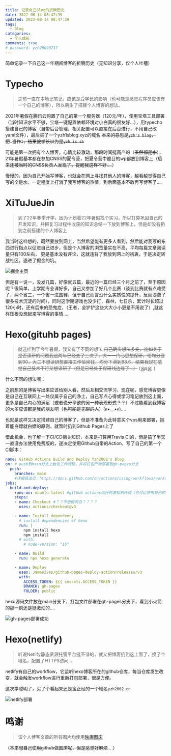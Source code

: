 ```yaml
---
title: 记录自己Blog的折腾历史
date: 2022-08-14 08:47:39
updated: 2022-08-14 08:47:39
tags:
  - Blog
categories:
  - 个人成长
comments: true
# password: yzh20020717
---
```


简单记录一下自己这一年期间博客的折腾历史（无知识分享，仅个人吐槽）

<!--more-->

# Typecho

> 之前一直在本地记笔记，应该是受学长的影响（也可能是感觉程序员应该有一个自己的博客），所以萌生了搭建个人博客的想法。

2021年暑假在腾讯云购置了自己的第一个服务器（120元/年），使用宝塔工具部署（当时知识水平不够，宝塔一键配置依赖环境对小白真的很友好...），用typecho搭建自己的博客（自带后台管理，相关配置可以直接在后台进行，不用自己改yaml文件），最后买了一个yzh1sblog.xyz的域名 ~~本来的意思是`yzh's blog`，把`'`当作`1`，结果被学长以为是`yzh is sb`~~

可能是第一次拥有个人博客，心情比较激动，那段时间挺高产的（~~虽然都是水~~），21年暑假基本都在参加CNSS的夏令营，把夏令营中题目的wp都放到博客上（~~后来还被当时的CNSS负责人发现了，提醒我这样不好....~~）

慢慢的，因为自己开始写博客，也就会在网上寻找其他人的博客，越看越觉得自己写的全是水，一定程度上打消了我写博客的热情，到后面基本不敢再写博客了....

# XiTuJueJin

> 到了22年春季开学，因为计划着22年暑假找个实习，所以打算巩固自己的开发知识，并把复习过程中收获的知识总结一下放到博客上，但是却没有扔到之前搭建的个人博客上

我当时这样想的，既然要放到网上，当然希望能有更多人看到，然后能对我写的东西进行指点以促进自己进步，但是个人博客的浏览量实在不高，平均每篇文章阅读量只有100左右，
更是基本没有评论，这就违背了我放到网上的初衷，于是决定转战社区，遂进了掘金的坑。

![掘金主页](https://pic.rmb.bdstatic.com/bjh/5595a5b0e1b6c5fa5193c14302220db8.png)

但是有一说一，没发几篇，好像就五篇，最近的一篇已经三个月之前了，至于原因呢？很简单，上学期专业课好多，自己又参加了好几个比赛（谈到比赛就有点难受了，两个省三，一个省一进国赛，但于自己而言没什么实质性的提升，反而浪费了很多技术沉淀的时间），同时这学期游戏也没少打，森林，七日杀，累计时长超过120小时，还有后来的恐鬼症，（王者，金铲铲这些大大小小更是不用说了）,就这样压根没想起来写博客的事情....

# Hexo(gituhb pages)

> 就这样到了今年暑假，我又有了不同的想法 ~~自己确实想法多变，比如关于是否读研的问题我这两年已经变了三次了，大一一门心思想保研，给均分卷到90，大二不想读研想直接工作恰米钱，均分下滑到88.6，结果我现在感觉自己技术不行又想读研了（但是已经处于保研线边缘了...）~~ (இдஇ; )

什么不同的想法呢：

之前想的是博客写出来应该给别人看，然后互相交流学习，现在呢，感觉博客更像是自己在互联网上一处仅属于自己的净土，自己写点心得或学习笔记放到这上面，更多是自己内心的满足（~~或者说分享欲的另一种表现形式？？~~）不过能看到我博客的大多应该都是我的朋友吧（~~也可能是无聊的人~~）(ฅ•﹏•ฅ)....

也就是这样又决定搭建自己的博客了，但是不准备为此特意买个vps用来部署，抱着能白嫖就白嫖的原则，就暂时扔到Github Pages上了

借此机会，也了解一下CI/CD相关知识，本来是打算用Travis CI的，但是搞了半天一直没办法使用免费版的，遂决定使用Github自带的Action，写了自己的第一个CI脚本：

```yaml
name: GitHub Actions Build and Deploy Yzh2002's Blog
on: # push到main分支上触发工作流程，并将打包产物部署到gh-pages分支
  push: 
    branches: main 
    #详细语法见：https://docs.github.com/cn/actions/using-workflows/workflow-syntax-for-github-actions#onpushpull_requestpull_request_targetpathspaths-ignore
jobs:
  build-and-deploy:
    runs-on: ubuntu-latest #github actions运行的虚拟机环境（也可以使用自己的环境）
    steps:
    - name: Checkout #？？不是很明白？？？？
      uses: actions/checkout@v3

    - name: Install dependency 
      # install dependencies of hexo
      run: | 
        npm install hexo
        npm install
      # with:
        # node-version: "16"

    - name: Build
      run: npx hexo generate

    - name: Deploy
      uses: JamesIves/github-pages-deploy-action@releases/v3
      with:
        ACCESS_TOKEN: ${{ secrets.ACCESS_TOKEN }}
        BRANCH: gh-pages
        FOLDER: public

```

hexo源码文件放在main分支下，打包文件部署在gh-pages分支下，看到小火箭的那一刻还是挺激动的....

![gh-pages部署成功](https://p.qlogo.cn/hy_personal/3e28f14aa0516842e32b495dab92b6a70dc687e59076828827b37a176dd393e4/0.png)

# Hexo(netlify)
> 听说Netlify静态资源托管平台挺不错的，就又把博客扔到这上面了，换了个域名，配置了HTTPS访问....

netlify有自己的workflow，它监听hexo博客所在的github仓库，每当仓库发生改变，就会触发workflow进行重新打包部署，很是方便。

这次学聪明了，买了个看起来还是蛮正经的一个域名`yzh2002.cn`

![netlify部署](https://p.qlogo.cn/hy_personal/3e28f14aa0516842e32b495dab92b6a729fcb20f610258918e019a4c40a0d004/0.png)

# 鸣谢
> 该个人博客文章的所有图片均使用[映画图床](imgs.top)

（~~本来想自己使用github做图床呢，但是感觉好麻烦~~....）
